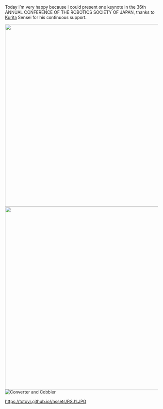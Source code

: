 Today I’m very happy because I could present one keynote in the 36th ANNUAL CONFERENCE OF THE ROBOTICS SOCIETY OF JAPAN, thanks to [Kurita](http://www.bsys.hiroshima-u.ac.jp/~kurita/cal.html) Sensei for his continuous support.

<img src="https://twitter.com/SpainDice/status/1037158025600032768" width="600">

<img src="https://totovr.github.io//assets/RSJ1.JPG" width="600">

<img src="https://timothy-johnston.github.io//assets/build%20TC%201.JPG" alt="Converter and Cobbler">

https://totovr.github.io//assets/RSJ1.JPG
